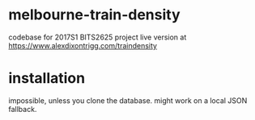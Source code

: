 # melbourne-train-density

codebase for 2017S1 BITS2625 project
live version at https://www.alexdixontrigg.com/traindensity

# installation
impossible, unless you clone the database. might work on a local JSON fallback.

